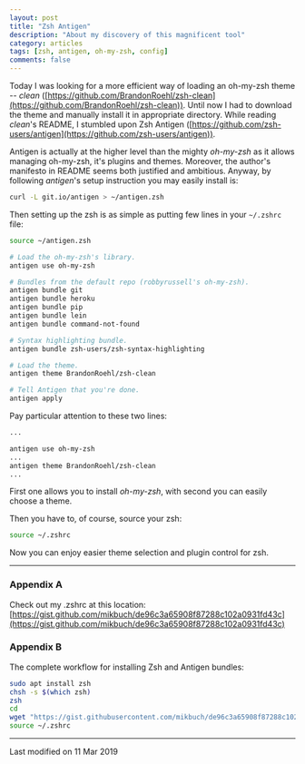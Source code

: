```yaml
---
layout: post
title: "Zsh Antigen"
description: "About my discovery of this magnificent tool"
category: articles
tags: [zsh, antigen, oh-my-zsh, config]
comments: false
---
```


Today I was looking for a more efficient way of loading an oh-my-zsh theme -- _clean_ ([https://github.com/BrandonRoehl/zsh-clean](https://github.com/BrandonRoehl/zsh-clean)). Until now I had to download the theme and manually install it in appropriate directory. While reading _clean_'s README, I stumbled upon Zsh Antigen ([https://github.com/zsh-users/antigen](https://github.com/zsh-users/antigen)).

Antigen is actually at the higher level than the mighty _oh-my-zsh_ as it allows managing oh-my-zsh, it's plugins and themes. Moreover, the author's manifesto in README seems both justified and ambitious. Anyway, by following _antigen_'s setup instruction you may easily install is:

```bash
curl -L git.io/antigen > ~/antigen.zsh
```

Then setting up the zsh is as simple as putting few lines in your `~/.zshrc` file:

```bash
source ~/antigen.zsh

# Load the oh-my-zsh's library.
antigen use oh-my-zsh

# Bundles from the default repo (robbyrussell's oh-my-zsh).
antigen bundle git
antigen bundle heroku
antigen bundle pip
antigen bundle lein
antigen bundle command-not-found

# Syntax highlighting bundle.
antigen bundle zsh-users/zsh-syntax-highlighting

# Load the theme.
antigen theme BrandonRoehl/zsh-clean

# Tell Antigen that you're done.
antigen apply
```

Pay particular attention to these two lines:

```bash
...

antigen use oh-my-zsh
...
antigen theme BrandonRoehl/zsh-clean
...
```

First one allows you to install _oh-my-zsh_, with second you can easily choose a theme.


Then you have to, of course, source your zsh:

```bash
source ~/.zshrc
```

Now you can enjoy easier theme selection and plugin control for zsh.

***
### Appendix A
Check out my .zshrc at this location: [https://gist.github.com/mikbuch/de96c3a65908f87288c102a0931fd43c](https://gist.github.com/mikbuch/de96c3a65908f87288c102a0931fd43c)

### Appendix B

The complete workflow for installing Zsh and Antigen bundles:
```bash
sudo apt install zsh
chsh -s $(which zsh)
zsh
cd
wget "https://gist.githubusercontent.com/mikbuch/de96c3a65908f87288c102a0931fd43c/raw/5f476d339d19ed965bcfeddfe77def2d2ef08b78/.zshrc"
source ~/.zshrc
```

***

Last modified on 11 Mar 2019
